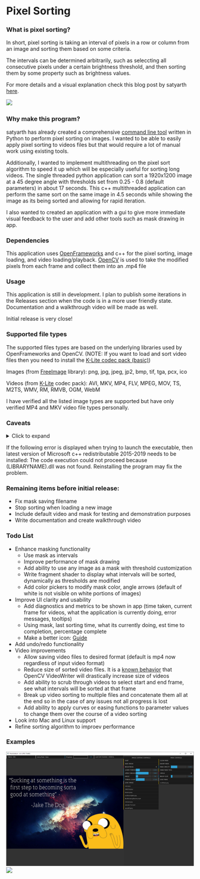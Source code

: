 # Pixel Sorting

### What is pixel sorting?

In short, pixel sorting is taking an interval of pixels in a row or column from an image and sorting them based on some criteria.

The intervals can be determined arbitrarily, such as seleccting all consecutive pixels under a certain brightness threshold, and then sorting them by some property such as brightness values.

For more details and a visual explanation check this blog post by satyarth [here](http://satyarth.me/articles/pixel-sorting/).

![](media/SortedVideo.gif)

### Why make this program?

satyarth has already created a comprehensive [command line tool](https://github.com/satyarth/pixelsort) written in Python to perform pixel sorting on images. 
I wanted to be able to easily apply pixel sorting to videos files but that would require a lot of manual work using existing tools. 

Additionally, I wanted to implement multithreading on the pixel sort algorithm to speed it up which will be especially useful for sorting long videos.
The single threaded python application can sort a 1920x1200 image at a 45 degree angle with thresholds set from 0.25 - 0.8 (default parameters) in about 17 seconds.
This c++ multithreaded application can perform the same sort on the same image in 4.5 seconds while showing the image as its being sorted and allowing for rapid iteration.

I also wanted to created an application with a gui to give more immediate visual feedback to the user and add other tools such as mask drawing in app.

### Dependencies

This application uses [OpenFrameworks](https://openframeworks.cc/) and c++ for the pixel sorting, image loading, and video loading/playback.
[OpenCV](https://opencv.org/) is used to take the modified pixels from each frame and collect them into an .mp4 file

### Usage

This application is still in development. I plan to publish some iterations in the Releases section when the code is in a more user friendly state.
Documentation and a walkthrough video will be made as well.

Initial release is very close!

### Supported file types

The supported files types are based on the underlying libraries used by OpenFrameworks and OpenCV.
(NOTE: If you want to load and sort video files then you need to install the [K-Lite codec pack (basic)](https://codecguide.com/download_kl.htm))

Images (from [FreeImage](https://freeimage.sourceforge.io/features.html) library):
png, jpg, jpeg, jp2, bmp, tif, tga, pcx, ico

Videos (from [K-Lite](https://codecguide.com/download_kl.htm) codec pack):
AVI, MKV, MP4, FLV, MPEG, MOV, TS, M2TS, WMV, RM, RMVB, OGM, WebM

I have verified all the listed image types are supported but have only verified MP4 and MKV video file types personally.

### Caveats

<details>
<summary>Click to expand</summary>

In order for an image to be sorted at any angle, each image pixel needs to be rotated within a 2D matrix. Since contents of a 2D matrix cannot be cleanly rotated at anything other than 90, 180, or 270 degrees, the 'warpAffine' function
used by OpenCV will perform some color interpolation on the pixels to make the rotated image retain the same dimensions and all have the pixels still be adjacent to each other. After the sorting is performed, when saving an image, it must be rotated back to a 0 degree orientation.
These multiple rotations will cause the image to become slightly blurred (not very noticable though) and there may be some color artifacts at parts of the image borders. Additionally, these rotations increase the time it takes for each sort. This can signficantly increase the time required to
sort a video as each frame must be rotated, sorted, and then rotated back to be saved to the new video file.

None of the above issues apply when sorting an image at 0 degree angle (default, horiztonal)

---

When sorting images it is recommended to have at least 1GB of RAM (2GB for 4k images). If sorting videos you may need significantly more RAM (4GB, 8GB depending on the size of the video file)

Sorted video files seem to be significantly larger in memory than the unsorted version of the video (6.7MB -> 70MB). This is known issue with OpenCV video writer although I plan to look into ways to minimize this increase in size.

As of now a video file can only be sorted in one go, start to finish (or until you press "Stop"). If you computer shuts off, goes to sleep, or for any reason any issue occurs during the sorting, the whole *new* video file will be corrupted and the sorting process will need to restart (the original file will not be corrupted)
In the future I would like to add the feature of sorting the video in segments and stitching the together at the end so if any issue occurs it will be contained to the current segment.

</details>

If the following error is displayed when trying to launch the executable, then latest version of Microsoft c++ redistributable 2015-2019 needs to be installed:
The code execution could not proceed because (LIBRARYNAME).dll was not found. Reinstalling the program may fix the problem.

### Remaining items before initial release:
  * Fix mask saving filename
  * Stop sorting when loading a new image
  * Include default video and mask for testing and demonstration purposes
  * Write documentation and create walkthrough video

### Todo List

* Enhance masking functionality
  * Use mask as intervals
  * Improve performance of mask drawing
  * Add ability to use any image as a mask with threshold customization
  * Write fragment shader to display what intervals will be sorted, dynamically as thresholds are modified
  * Add color pickers to modify mask color, angle arrows (default of white is not visible on white portions of images)
* Improve UI clarity and usability
  * Add diagnostics and metrics to be shown in app (time taken, current frame for videos, what the application is currently doing, error messages, tooltips)
  * Using mask, last sorting time, what its currently doing,  est time to completion, percentage complete
  * Make a better icon: [Guide](https://forum.openframeworks.cc/t/how-to-get-rid-of-console-and-set-proper-app-icon/24227/2)
* Add undo/redo functionality
* Video improvements
  * Allow saving video files to desired format (default is mp4 now regardless of input video format)
  * Reduce size of sorted video files. It is a [known behavior](https://www.quora.com/Why-is-that-when-I-read-an-mp4-video-using-OpenCV-re-write-it-using-OpenCV-the-size-of-the-rewritten-video-is-greater-than-original-video) that OpenCV VideoWriter will drastically increase size of videos
  * Add ability to scrub through videos to select start and end frame, see what intervals will be sorted at that frame
  * Break up video sorting to multiple files and concatenate them all at the end so in the case of any issues not all progress is lost
  * Add ability to apply curves or easing functions to parameter values to change them over the course of a video sorting
* Look into Mac and Linux support
* Refine sorting algorithm to improev performance

### Examples
![](media/GUIExample.PNG)
![](media/SortedVideo.gif)